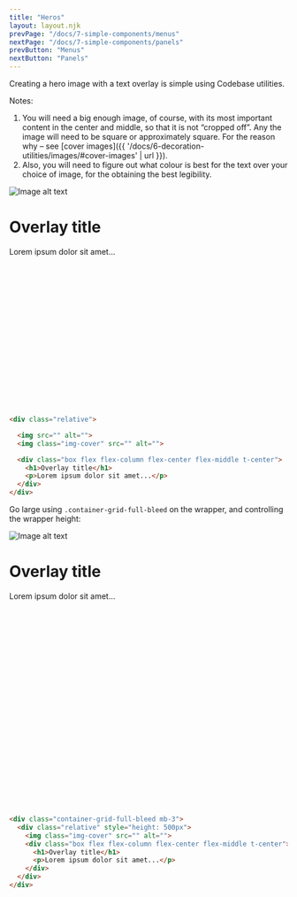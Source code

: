 ```yaml
---
title: "Heros"
layout: layout.njk
prevPage: "/docs/7-simple-components/menus"
nextPage: "/docs/7-simple-components/panels"
prevButton: "Menus"
nextButton: "Panels"
---
```


<p class="t-lg t-thin">Creating a hero image with a text overlay is simple using Codebase utilities.</p>

Notes:

1. You will need a big enough image, of course, with its most important content in the center and middle, so that it is not “cropped off”. Any the image will need to be square or approximately square. For the reason why – see [cover images]({{ '/docs/6-decoration-utilities/images/#cover-images' | url }}).
2. Also, you will need to figure out what colour is best for the text over your choice of image, for the obtaining the best legibility.</p>

<div class="relative" style="height: 400px;">
  <img class="img-cover" src="{{ '/img/placeholder1000x1000.svg' | url }}" alt="Image alt text">
  <div class="box flex flex-column flex-center flex-middle t-center">
    <h1>Overlay title</h1>
    <p>Lorem ipsum dolor sit amet...</p>
  </div>
</div>

```html
<div class="relative">

  <img src="" alt="">
  <img class="img-cover" src="" alt="">

  <div class="box flex flex-column flex-center flex-middle t-center">
    <h1>Overlay title</h1>
    <p>Lorem ipsum dolor sit amet...</p>
  </div>
</div>
```

Go large using `.container-grid-full-bleed` on the wrapper, and controlling the wrapper height:

<div class="container-grid-full-bleed mb-3">
  <div class="relative" style="height: 500px">
    <img class="img-cover" src="{{ '/img/placeholder1000x1000.svg' | url }}" alt="Image alt text">
    <div class="box flex flex-column flex-center flex-middle t-center">
      <h1>Overlay title</h1>
      <p>Lorem ipsum dolor sit amet...</p>
    </div>
  </div>
</div>

```html
<div class="container-grid-full-bleed mb-3">
  <div class="relative" style="height: 500px">
    <img class="img-cover" src="" alt="">
    <div class="box flex flex-column flex-center flex-middle t-center">
      <h1>Overlay title</h1>
      <p>Lorem ipsum dolor sit amet...</p>
    </div>
  </div>
</div>
```